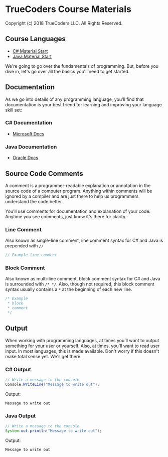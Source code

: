 # TrueCoders Course Materials

Copyright (c) 2018 TrueCoders LLC. All Rights Reserved.

## Course Languages

* [C# Material Start](cs/variables.markdown)
* [Java Material Start](java/variables.markdown)

We're going to go over the fundamentals of programming. But, before you dive in, let's go over all the basics you'll need to get started.

## Documentation

As we go into details of any programming language, you'll find that documentation is your best friend for learning and improving your language skill set:

### C# Documentation

* [Microsoft Docs](https://docs.microsoft.com/en-us/dotnet/csharp/)

### Java Documentation

* [Oracle Docs](https://docs.oracle.com/javase/9/)

## Source Code Comments

A comment is a programmer-readable explanation or annotation in the source code of a computer program. Anything within comments will be ignored by a compiler and are just there to help us programmers understand the code better.

You'll use comments for documentation and explanation of your code. Anytime you see comments, just know it's there for clarity.

### Line Comment

Also known as single-line comment, line comment syntax for C# and Java is prepended with `//`

```cs
// Example line comment
```

### Block Comment

Also known as multi-line comment, block comment syntax for C# and Java is surrounded with `/* */`. Also, though not required, this block comment syntax usually contains a `*` at the beginning of each new line.

```cs
/* Example
 * block
 * comment
 */
```

## Output

When working with programming languages, at times you'll want to output something for your user or yourself. Also, at times, you'll want to read user input. In most languages, this is made available. Don't worry if this doesn't make total sense yet. We'll get there.

### C# Output

```cs
// Write a message to the console
Console.WriteLine("Message to write out");
```

Output:

```
Message to write out
```

### Java Output

```java
// Write a message to the console
System.out.println("Message to write out");
```

Output:

```
Message to write out
```
